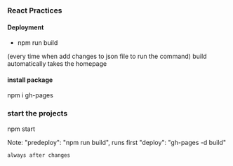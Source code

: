 ### React Practices

#### Deployment

- npm run build

(every time when add changes to json file to run the command)
build automatically takes the homepage

#### install package

npm i gh-pages

### start the projects

npm start

Note:
"predeploy": "npm run build",  runs first 
    "deploy": "gh-pages -d build"

    always after changes 


    
